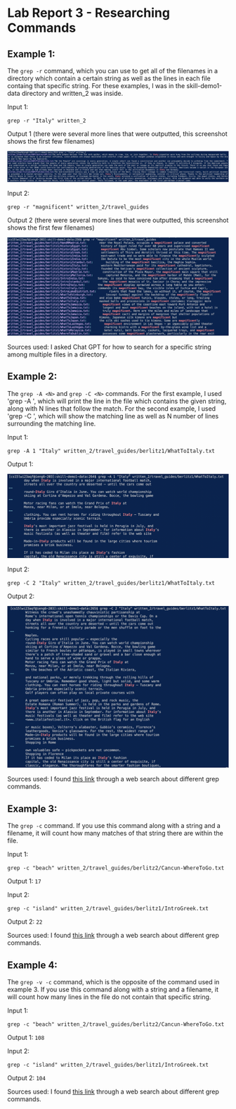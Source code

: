 # Lab Report 3 - Researching Commands

## Example 1:

The `grep -r` command, which you can use to get all of the filenames in a directory which contain a certain string as well as the lines in each file containg that specific string. For these examples, I was in the skill-demo1-data directory and written_2 was inside. 

Input 1:
```
grep -r "Italy" written_2
```
Output 1 (there were several more lines that were outputted, this screenshot shows the first few filenames)

![Image](https://raw.githubusercontent.com/sahananar/cse15l-lab-reports/main/Screen%20Shot%202023-02-13%20at%208.03.16%20PM.png)

Input 2:
```
grep -r "magnificent" written_2/travel_guides
```
Output 2 (there were several more lines that were outputted, this screenshot shows the first few filenames)

![Image](https://raw.githubusercontent.com/sahananar/cse15l-lab-reports/main/Screen%20Shot%202023-02-13%20at%208.08.39%20PM.png)

Sources used: I asked Chat GPT for how to search for a specific string among multiple files in a directory. 

## Example 2:

The `grep -A <N>` and `grep -C <N>` commands. For the first example, I used 'grep -A <N>', which will print the line in the file which contains the given string, along with N lines that follow the match. For the second example, I used 'grep -C <N>', which will show the matching line as well as N number of lines surrounding the matching line. 

Input 1:
```
grep -A 1 "Italy" written_2/travel_guides/berlitz1/WhatToItaly.txt
```
Output 1:

![Image](https://raw.githubusercontent.com/sahananar/cse15l-lab-reports/main/Screen%20Shot%202023-02-13%20at%208.36.38%20PM.png)

Input 2:
```
grep -C 2 "Italy" written_2/travel_guides/berlitz1/WhatToItaly.txt
```
Output 2: 

![Image](https://raw.githubusercontent.com/sahananar/cse15l-lab-reports/main/Screen%20Shot%202023-02-13%20at%208.36.57%20PM.png)

Sources used: I found [this link](https://www.thegeekstuff.com/2009/03/15-practical-unix-grep-command-examples/) through a web search about different grep commands. 
  
## Example 3:
  
The `grep -c` command. If you use this command along with a string and a filename, it will count how many matches of that string there are within the file. 

Input 1:
```
grep -c "beach" written_2/travel_guides/berlitz2/Cancun-WhereToGo.txt
```
Output 1:
`17`

Input 2:
```
grep -c "island" written_2/travel_guides/berlitz1/IntroGreek.txt
```
Output 2: 
`22`

Sources used: I found [this link](https://www.thegeekstuff.com/2009/03/15-practical-unix-grep-command-examples/) through a web search about different grep commands. 
  
## Example 4:
  
The `grep -v -c` command, which is the opposite of the command used in example 3. If you use this command along with a string and a filename, it will count how many lines in the file do not contain that specific string. 

Input 1:
```
grep -c "beach" written_2/travel_guides/berlitz2/Cancun-WhereToGo.txt
```
Output 1:
`108`

Input 2:
```
grep -c "island" written_2/travel_guides/berlitz1/IntroGreek.txt
```
Output 2: 
`104`

Sources used: I found [this link](https://www.thegeekstuff.com/2009/03/15-practical-unix-grep-command-examples/) through a web search about different grep commands. 
